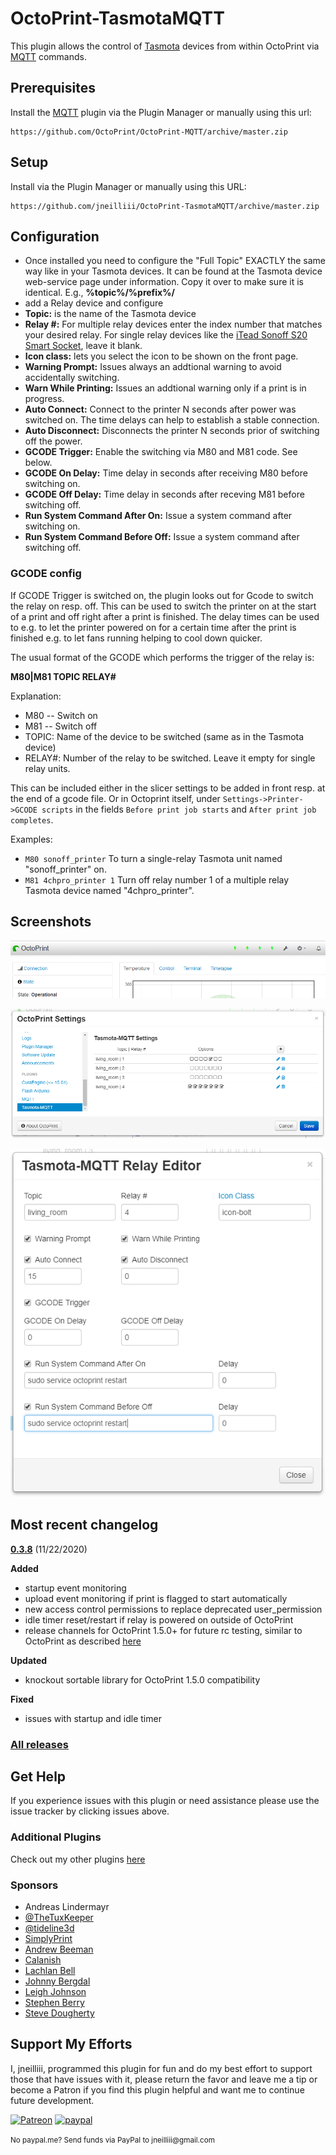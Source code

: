 # OctoPrint-TasmotaMQTT

This plugin allows the control of [Tasmota](https://github.com/arendst/Sonoff-Tasmota) devices from within OctoPrint via [MQTT](https://github.com/arendst/Sonoff-Tasmota/wiki/MQTT-Overview#mqtt-overview) commands.

## Prerequisites

Install the [MQTT](https://github.com/OctoPrint/OctoPrint-MQTT) plugin via the Plugin Manager or manually using this url:

	https://github.com/OctoPrint/OctoPrint-MQTT/archive/master.zip
	
## Setup

Install via the Plugin Manager or manually using this URL:

    https://github.com/jneilliii/OctoPrint-TasmotaMQTT/archive/master.zip

## Configuration

- Once installed you need to configure the "Full Topic" EXACTLY the same way like in your Tasmota devices. It can be found at the Tasmota device web-service page under information. Copy it over to make sure it is identical. E.g., **%topic%/%prefix%/**
- add a Relay device and configure
 - **Topic:** is the name of the Tasmota device
 - **Relay #:** For multiple relay devices enter the index number that matches your desired relay. For single relay devices like the [iTead Sonoff S20 Smart Socket](https://www.itead.cc/smart-socket.html), leave it blank.
 - **Icon class:** lets you select the icon to be shown on the front page.
 - **Warning Prompt:** Issues always an addtional warning to avoid accidentally switching.
 - **Warn While Printing:** Issues an addtional warning only if a print is in progress. 
 - **Auto Connect:** Connect to the printer N seconds after power was switched on. The time delays can help to establish a stable connection. 	
 - **Auto Disconnect:** Disconnects the printer N seconds prior of switching off the power.  
 - **GCODE Trigger:** Enable the switching via M80 and M81 code. See below.
 - **GCODE On Delay:** Time delay in seconds after receiving M80 before switching on.
 - **GCODE Off Delay:** Time delay in seconds after receving M81 before switching off. 
 - **Run System Command After On:** Issue a system command after switching on. 
 - **Run System Command Before Off:** Issue a system command after switching off.
### GCODE config
If GCODE Trigger is switched on, the plugin looks out for Gcode to switch the relay on resp. off. This can be used to switch the printer on at the start of a print and off right after a print is finished. The delay times can be used to e.g. to let the printer powered on for a certain time after the print is finished e.g. to let fans running helping to cool down quicker.

The usual format of the GCODE which performs the trigger of the relay is:

**M80|M81 TOPIC RELAY#**

Explanation:
- M80 -- Switch on
- M81 -- Switch off
- TOPIC: Name of the device to be switched (same as in the Tasmota device)
- RELAY#: Number of the relay to be switched. Leave it empty for single relay units.

This can be included either in the slicer settings to be added in front resp. at the end of a gcode file. Or in Octoprint itself, under `Settings->Printer->GCODE scripts` in the fields `Before print job starts` and `After print job completes`. 

Examples:

* `M80 sonoff_printer` To turn a single-relay Tasmota unit named "sonoff_printer" on.
* `M81 4chpro_printer 1`  Turn off relay number 1 of a multiple relay Tasmota device named "4chpro_printer". 	

## Screenshots

![screenshot](navbar.png)

![screenshot](settings.png)

![screenshot](relay_editor.png)

## Most recent changelog

**[0.3.8](https://github.com/jneilliii/OctoPrint-TasmotaMQTT/releases/tag/0.3.8)** (11/22/2020)

**Added**

* startup event monitoring
* upload event monitoring if print is flagged to start automatically
* new access control permissions to replace deprecated user_permission
* idle timer reset/restart if relay is powered on outside of OctoPrint
* release channels for OctoPrint 1.5.0+ for future rc testing, similar to OctoPrint as described [here](https://community.octoprint.org/t/how-to-use-the-release-channels-to-help-test-release-candidates/402)

**Updated**

* knockout sortable library for OctoPrint 1.5.0 compatibility

**Fixed**

* issues with startup and idle timer

### [All releases](https://github.com/jneilliii/OctoPrint-TasmotaMQTT/releases)

## Get Help

If you experience issues with this plugin or need assistance please use the issue tracker by clicking issues above.

### Additional Plugins

Check out my other plugins [here](https://plugins.octoprint.org/by_author/#jneilliii)

### Sponsors
- Andreas Lindermayr
- [@TheTuxKeeper](https://github.com/thetuxkeeper)
- [@tideline3d](https://github.com/tideline3d/)
- [SimplyPrint](https://simplyprint.io/)
- [Andrew Beeman](https://github.com/Kiendeleo)
- [Calanish](https://github.com/calanish)
- [Lachlan Bell](https://lachy.io/)
- [Johnny Bergdal](https://github.com/bergdahl)
- [Leigh Johnson](https://github.com/leigh-johnson)
- [Stephen Berry](https://github.com/berrystephenw)
- [Steve Dougherty](https://github.com/Thynix)
## Support My Efforts
I, jneilliii, programmed this plugin for fun and do my best effort to support those that have issues with it, please return the favor and leave me a tip or become a Patron if you find this plugin helpful and want me to continue future development.

[![Patreon](patreon-with-text-new.png)](https://www.patreon.com/jneilliii) [![paypal](paypal-with-text.png)](https://paypal.me/jneilliii)

<small>No paypal.me? Send funds via PayPal to jneilliii&#64;gmail&#46;com</small>
